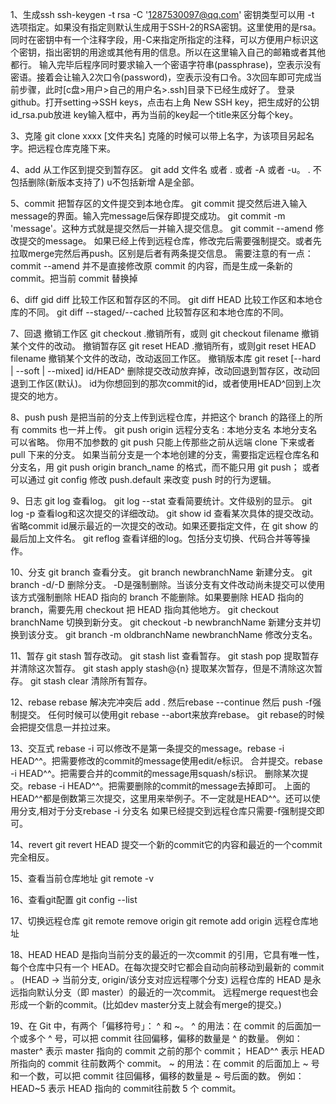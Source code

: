 1、生成ssh
  ssh-keygen -t rsa -C '1287530097@qq.com'
  密钥类型可以用 -t 选项指定。如果没有指定则默认生成用于SSH-2的RSA密钥。这里使用的是rsa。
  同时在密钥中有一个注释字段，用-C来指定所指定的注释，可以方便用户标识这个密钥，指出密钥的用途或其他有用的信息。所以在这里输入自己的邮箱或者其他都行。
  输入完毕后程序同时要求输入一个密语字符串(passphrase)，空表示没有密语。接着会让输入2次口令(password)，空表示没有口令。3次回车即可完成当前步骤，此时[c盘>用户>自己的用户名>.ssh]目录下已经生成好了。
  登录github。打开setting->SSH keys，点击右上角 New SSH key，把生成好的公钥id_rsa.pub放进 key输入框中，再为当前的key起一个title来区分每个key。

3、克隆
  git clone xxxx [文件夹名] 克隆的时候可以带上名字，为该项目另起名字。把远程仓库克隆下来。

4、add
  从工作区到提交到暂存区。
  git add 文件名 或者 . 或者 -A 或者 -u。 . 不包括删除(新版本支持了) u不包括新增  A是全部。

5、commit
  把暂存区的文件提交到本地仓库。
  git commit 提交然后进入输入message的界面。输入完message后保存即提交成功。
  git commit -m 'message'。这种方式就是提交然后一并输入提交信息。
  git commit --amend 修改提交的message。
    如果已经上传到远程仓库，修改完后需要强制提交。或者先拉取merge完然后再push。区别是后者有两条提交信息。
    需要注意的有一点：commit --amend 并不是直接修改原 commit 的内容，而是生成一条新的 commit。把当前 commit 替换掉

6、diff
  gid diff 比较工作区和暂存区的不同。
  git diff HEAD 比较工作区和本地仓库的不同。
  git diff --staged/--cached 比较暂存区和本地仓库的不同。

7、回退
  撤销工作区  git checkout .撤销所有，或则 git checkout filename 撤销某个文件的改动。
  撤销暂存区  git reset HEAD .撤销所有，或则git reset HEAD filename 撤销某个文件的改动，改动返回工作区。
  撤销版本库  git reset [--hard | --soft | --mixed] id/HEAD^
    删除提交改动放弃掉，改动回退到暂存区，改动回退到工作区(默认)。
    id为你想回到的那次commit的id，或者使用HEAD^回到上次提交的地方。

8、push
  push 是把当前的分支上传到远程仓库，并把这个 branch 的路径上的所有 commits 也一并上传。
  git push origin 远程分支名 : 本地分支名 本地分支名可以省略。
  你用不加参数的 git push 只能上传那些之前从远端 clone 下来或者 pull 下来的分支。
  如果当前分支是一个本地创建的分支，需要指定远程仓库名和分支名，用 git push origin branch_name 的格式，而不能只用 git push；
  或者可以通过 git config 修改 push.default 来改变 push 时的行为逻辑。

9、日志
  git log 查看log。
  git log --stat  查看简要统计。文件级别的显示。
  git log -p 查看log和这次提交的详细改动。
  git show id 查看某次具体的提交改动。省略commit id展示最近的一次提交的改动。如果还要指定文件，在 git show 的最后加上文件名。
  git reflog 查看详细的log。包括分支切换、代码合并等等操作。

10、分支
  git branch 查看分支。
  git branch newbranchName 新建分支。
  git branch -d/-D 删除分支。
    -D是强制删除。当该分支有文件改动尚未提交可以使用该方式强制删除
    HEAD 指向的 branch 不能删除。如果要删除 HEAD 指向的 branch，需要先用 checkout 把 HEAD 指向其他地方。
  git checkout branchName 切换到新分支。
  git checkout -b newbranchName 新建分支并切换到该分支。
  git branch -m oldbranchName newbranchName 修改分支名。

11、暂存
  git stash   暂存改动。
  git stash list  查看暂存。
  git stash pop 提取暂存并清除这次暂存。
  git stash apply stash@{n} 提取某次暂存，但是不清除这次暂存。
  git stash clear 清除所有暂存。

12、rebase
  rebase 解决完冲突后 add . 然后rebase --continue 然后 push  -f强制提交。
  任何时候可以使用git rebase --abort来放弃rebase。
  git rebase的时候会把提交信息一并拉过来。

13、交互式 rebase -i
  可以修改不是第一条提交的message。rebase -i HEAD^^。把需要修改的commit的message使用edit/e标识。
  合并提交。rebase -i HEAD^^。把需要合并的commit的message用squash/s标识。
  删除某次提交。rebase -i HEAD^^。把需要删除的commit的message去掉即可。
  上面的HEAD^^都是倒数第三次提交，这里用来举例子。不一定就是HEAD^^。还可以使用分支,相对于分支rebase -i 分支名
  如果已经提交到远程仓库只需要-f强制提交即可。

14、revert
  git revert HEAD 提交一个新的commit它的内容和最近的一个commit完全相反。

15、查看当前仓库地址
  git remote -v

16、查看git配置
  git config  --list

17、切换远程仓库
  git remote remove origin
  git remote add origin 远程仓库地址

18、HEAD
  HEAD 是指向当前分支的最近的一次commit 的引用，它具有唯一性，每个仓库中只有一个 HEAD。在每次提交时它都会自动向前移动到最新的 commit 。
  (HEAD -> 当前分支, origin/该分支对应远程哪个分支)
  远程仓库的 HEAD 是永远指向默认分支（即 master）的最近的一次commit。
  远程merge request也会形成一个新的commit。(比如dev master分支上就会有merge的提交。)

19、在 Git 中，有两个「偏移符号」： ^ 和 ~。
  ^ 的用法：在 commit 的后面加一个或多个 ^ 号，可以把 commit 往回偏移，偏移的数量是 ^ 的数量。
    例如：master^ 表示 master 指向的 commit 之前的那个 commit； 
    HEAD^^ 表示 HEAD 所指向的 commit 往前数两个 commit。
  ~ 的用法：在 commit 的后面加上 ~ 号和一个数，可以把 commit 往回偏移，偏移的数量是 ~ 号后面的数。
    例如：HEAD~5 表示 HEAD 指向的 commit往前数 5 个 commit。
